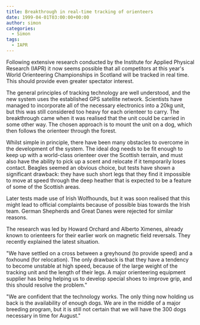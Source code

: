 ```yaml
---
title: Breakthrough in real-time tracking of orienteers
date: 1999-04-01T03:00:00+00:00
author: simon
categories:
  - Simon
tags:
  - IAPR
---
```

Following extensive research conducted by the Institute for Applied Physical Research (IAPR) it now seems possible that all competitors at this year's World Orienteering Championships in Scotland will be tracked in real time. This should provide even greater spectator interest.  
<!--more-->

The general principles of tracking technology are well understood, and the new system uses the established GPS satellite network. Scientists have managed to incorporate all of the necessary electronics into a 20kg unit, but this was still considered too heavy for each orienteer to carry. The breakthrough came when it was realised that the unit could be carried in some other way. The chosen approach is to mount the unit on a dog, which then follows the orienteer through the forest. 

Whilst simple in principle, there have been many obstacles to overcome in the development of the system. The ideal dog needs to be fit enough to keep up with a world-class orienteer over the Scottish terrain, and must also have the ability to pick up a scent and relocate if it temporarily loses contact. Beagles seemed an obvious choice, but tests have shown a significant drawback: they have such short legs that they find it impossible to move at speed through the deep heather that is expected to be a feature of some of the Scottish areas.

Later tests made use of Irish Wolfhounds, but it was soon realised that this might lead to official complaints because of possible bias towards the Irish team. German Shepherds and Great Danes were rejected for similar reasons.

The research was led by Howard Orchard and Alberto Ximenes, already known to orienteers for their earlier work on magnetic field reversals. They recently explained the latest situation.

"We have settled on a cross between a greyhound (to provide speed) and a foxhound (for relocation). The only drawback is that they have a tendency to become unstable at high speed, because of the large weight of the tracking unit and the length of their legs. A major orienteering equipment supplier has being helping us to develop special shoes to improve grip, and this should resolve the problem."

"We are confident that the technology works. The only thing now holding us back is the availability of enough dogs. We are in the middle of a major breeding program, but it is still not certain that we will have the 300 dogs necessary in time for August."
